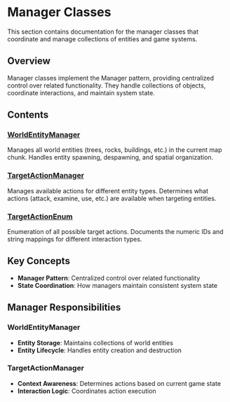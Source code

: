 # Manager Classes

This section contains documentation for the manager classes that coordinate and manage collections of entities and game systems.

## Overview

Manager classes implement the Manager pattern, providing centralized control over related functionality. They handle collections of objects, coordinate interactions, and maintain system state.

## Contents

### [WorldEntityManager](worldentitymanager.md)
Manages all world entities (trees, rocks, buildings, etc.) in the current map chunk. Handles entity spawning, despawning, and spatial organization.

### [TargetActionManager](targetactionmanager.md)
Manages available actions for different entity types. Determines what actions (attack, examine, use, etc.) are available when targeting entities.

### [TargetActionEnum](targetaction.md)
Enumeration of all possible target actions. Documents the numeric IDs and string mappings for different interaction types.

## Key Concepts

- **Manager Pattern**: Centralized control over related functionality
- **State Coordination**: How managers maintain consistent system state

## Manager Responsibilities

### WorldEntityManager
- **Entity Storage**: Maintains collections of world entities
- **Entity Lifecycle**: Handles entity creation and destruction

### TargetActionManager
- **Context Awareness**: Determines actions based on current game state
- **Interaction Logic**: Coordinates action execution
